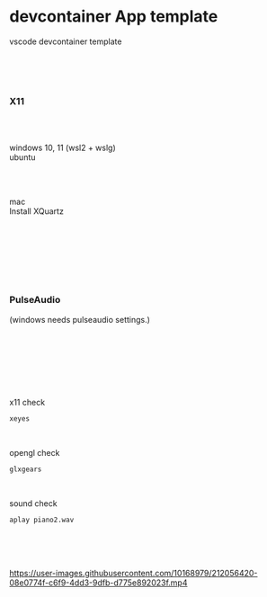 # devcontainer App template

vscode devcontainer template

<br><br><br>

### X11  

<br><br>

windows 10, 11 (wsl2 + wslg)  
ubuntu

<br><br>

mac  
Install XQuartz

<br><br><br>
<br><br><br>

### PulseAudio  
(windows needs pulseaudio settings.)

<br><br><br><br><br><br>


x11 check
```
xeyes
```

<br>

opengl check
```
glxgears
```

<br>

sound check
```
aplay piano2.wav
```
<br><br><br>


https://user-images.githubusercontent.com/10168979/212056420-08e0774f-c6f9-4dd3-9dfb-d775e892023f.mp4


<br><br><br>
<br><br><br>








